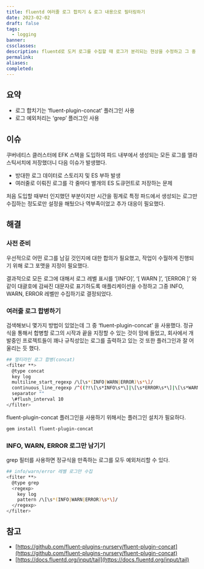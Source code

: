 ```yaml
---
title: fluentd 여러줄 로그 합치기 & 로그 내용으로 필터링하기
date: 2023-02-02
draft: false
tags:
  - logging
banner: 
cssclasses: 
description: fluentd로 도커 로그를 수집할 때 로그가 분리되는 현상을 수정하고 그 중 필요한 로그만 선별하는 방법을 알아본다.
permalink: 
aliases: 
completed:
---
```

## 요약

- 로그 합치기는 ‘fluent-plugin-concat’ 플러그인 사용
- 로그 예외처리는 ‘grep’ 플러그인 사용

  

## 이슈

쿠버네티스 클러스터에 EFK 스택을 도입하여 파드 내부에서 생성되는 모든 로그를 엘라스틱서치에 저장했더니 다음 이슈가 발생했다.

- 방대한 로그 데이터로 스토리지 및 ES 부하 발생
- 여러줄로 이뤄진 로그를 각 줄마다 별개의 ES 도큐먼트로 저장하는 문제

처음 도입할 때부터 인지했던 부분이지만 시간을 핑계로 특정 파드에서 생성되는 로그만 수집하는 정도로만 설정을 해뒀으나 역부족이었고 추가 대응이 필요했다.

  

## 해결

### 사전 준비

우선적으로 어떤 로그를 남길 것인지에 대한 합의가 필요했고, 작업이 수월하게 진행되기 위해 로그 포맷을 지정이 필요했다.

결과적으로 모든 로그에 대해서 로그 레벨 표시를 ‘[INFO]’, ‘[ WARN ]’, ‘[ERROR ]’ 와 같이 대괄호에 감싸진 대문자로 표기하도록 애플리케이션을 수정하고 그중 INFO, WARN, ERROR 레벨만 수집하기로 결정되었다.

  

### 여러줄 로그 합병하기

검색해보니 몇가지 방법이 있었는데 그 중 ‘fluent-plugin-concat’ 을 사용했다. 정규식을 통해서 합병할 로그의 시작과 끝을 지정할 수 있는 것이 맘에 들었고, 회사에서 개발중인 프로젝트들이 꽤나 규칙성있는 로그를 출력하고 있는 것 또한 플러그인과 잘 어울리는 듯 했다.

```Bash
## 멀티라인 로그 합병(concat)
<filter **>
  @type concat
  key log
  multiline_start_regexp /\[\s*(INFO|WARN|ERROR)\s*\]/
  continuous_line_regexp /^((?!\[\s*INFO\s*\]|\[\s*ERROR\s*\]|\[\s*WARN\s*\]|\[\s*DEBUG\s*\]|\[\s*FATAL\s*\]).)*$/
  separator ""
  \#flush_interval 10
</filter>
```

fluent-plugin-concat 플러그인을 사용하기 위해서는 플러그인 설치가 필요하다.

```Bash
gem install fluent-plugin-concat
```

  

### INFO, WARN, ERROR 로그만 남기기

grep 필터를 사용하면 정규식을 만족하는 로그를 모두 예외처리할 수 있다.

```Bash
## info/warn/error 레벨 로그만 수집
<filter **>
  @type grep
  <regexp>
    key log
    pattern /\[\s*(INFO|WARN|ERROR)\s*\]/
  </regexp>
</filter>
```

  

## 참고

- [https://github.com/fluent-plugins-nursery/fluent-plugin-concat](https://github.com/fluent-plugins-nursery/fluent-plugin-concat)
- [https://docs.fluentd.org/input/tail](https://docs.fluentd.org/input/tail)